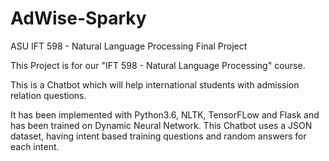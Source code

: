# AdWise-Sparky
ASU IFT 598 - Natural Language Processing Final Project

This Project is for our "IFT 598 - Natural Language Processing" course.

This is a Chatbot which will help international students with admission relation questions.

It has been implemented with Python3.6, NLTK, TensorFLow and Flask and has been trained on Dynamic Neural Network.
This Chatbot uses a JSON dataset, having intent based training questions and random answers for each intent.
